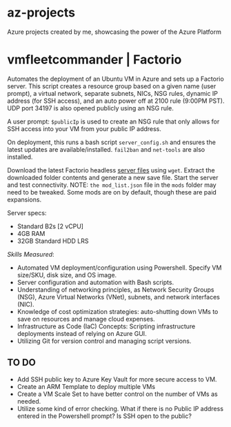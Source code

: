 # az-projects
Azure projects created by me, showcasing the power of the Azure Platform

# vmfleetcommander | Factorio
Automates the deployment of an Ubuntu VM in Azure and sets up a Factorio server. 
This script creates a resource group based on a given name (user prompt), a virtual network, separate subnets, NICs, NSG rules, dynamic IP address (for SSH access), and an auto power off at 2100 rule (9:00PM PST). UDP port 34197 is also opened publicly using an NSG rule. 

A user prompt: `$publicIp` is used to create an NSG rule that only allows for SSH access into your VM from your public IP address. 

On deployment, this runs a bash script `server_config.sh` and ensures the latest updates are available/installed. 
`fail2ban` and `net-tools` are also installed. 

Download the latest Factorio headless [server files](https://factorio.com/get-download/stable/headless/linux64) using `wget`.
Extract the downloaded folder contents and generate a new save file. Start the server and test connectivity. NOTE: `the mod_list.json` file in the `mods` folder may need to be tweaked. Some mods are on by default, though these are paid expansions.

Server specs:
- Standard B2s [2 vCPU]
- 4GB RAM
- 32GB Standard HDD LRS

*Skills Measured*:
- Automated VM deployment/configuration using Powershell. Specify VM size/SKU, disk size, and OS image.
- Server configuration and automation with Bash scripts.
- Understanding of networking principles, as Network Security Groups (NSG), Azure Virtual Networks (VNet), subnets, and network interfaces (NIC).
- Knowledge of cost optimization strategies: auto-shutting down VMs to save on resources and manage cloud expenses. 
- Infrastructure as Code (IaC) Concepts: Scripting infrastructure deployments instead of relying on Azure GUI. 
- Utilizing Git for version control and managing script versions. 

## TO DO
- Add SSH public key to Azure Key Vault for more secure access to VM. 
- Create an ARM Template to deploy multiple VMs
- Create a VM Scale Set to have better control on the number of VMs as needed. 
- Utilize some kind of error checking. What if there is no Public IP address entered in the Powershell prompt? Is SSH open to the public? 